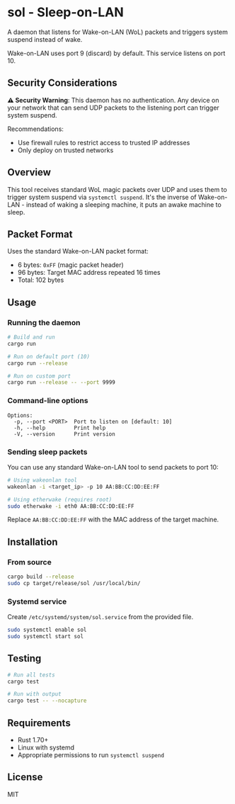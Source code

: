 # sol - Sleep-on-LAN

A daemon that listens for Wake-on-LAN (WoL) packets and triggers system suspend instead of wake.

Wake-on-LAN uses port 9 (discard) by default. This service listens on port 10.

## Security Considerations

**⚠ Security Warning**: This daemon has no authentication. Any device on your network that can send UDP packets to the listening port can trigger system suspend.

Recommendations:
- Use firewall rules to restrict access to trusted IP addresses
- Only deploy on trusted networks


## Overview

This tool receives standard WoL magic packets over UDP and uses them to trigger system suspend via `systemctl suspend`. It's the inverse of Wake-on-LAN - instead of waking a sleeping machine, it puts an awake machine to sleep.

## Packet Format

Uses the standard Wake-on-LAN packet format:
- 6 bytes: `0xFF` (magic packet header)
- 96 bytes: Target MAC address repeated 16 times
- Total: 102 bytes

## Usage

### Running the daemon

```bash
# Build and run
cargo run

# Run on default port (10)
cargo run --release

# Run on custom port
cargo run --release -- --port 9999
```

### Command-line options

```
Options:
  -p, --port <PORT>  Port to listen on [default: 10]
  -h, --help         Print help
  -V, --version      Print version
```

### Sending sleep packets

You can use any standard Wake-on-LAN tool to send packets to port 10:

```bash
# Using wakeonlan tool
wakeonlan -i <target_ip> -p 10 AA:BB:CC:DD:EE:FF

# Using etherwake (requires root)
sudo etherwake -i eth0 AA:BB:CC:DD:EE:FF
```

Replace `AA:BB:CC:DD:EE:FF` with the MAC address of the target machine.

## Installation

### From source

```bash
cargo build --release
sudo cp target/release/sol /usr/local/bin/
```

### Systemd service

Create `/etc/systemd/system/sol.service` from the provided file.

```bash
sudo systemctl enable sol
sudo systemctl start sol
```

## Testing

```bash
# Run all tests
cargo test

# Run with output
cargo test -- --nocapture
```

## Requirements

- Rust 1.70+
- Linux with systemd
- Appropriate permissions to run `systemctl suspend`

## License

MIT
